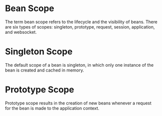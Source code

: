 # Bean Scope
The term bean scope refers to the lifecycle and the visibility of beans.
There are six types of scopes: singleton, prototype, request, session, application, and websocket.

# Singleton Scope
The default scope of a bean is singleton, in which only one instance of the bean is created and cached in memory.

# Prototype Scope
Prototype scope results in the creation of new beans whenever a request for the bean is made to the application context.